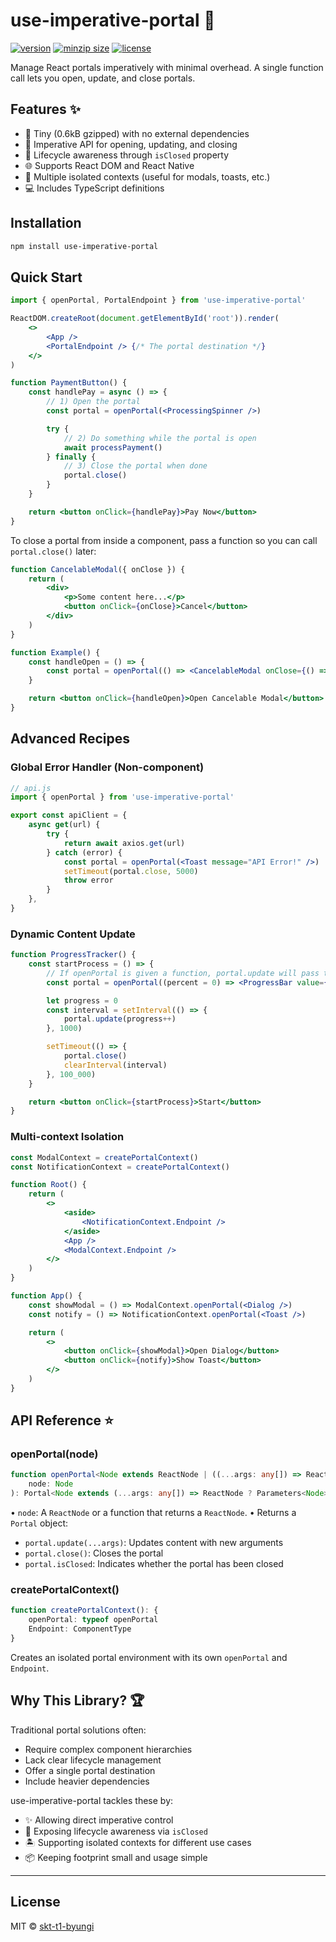 # use-imperative-portal 🔮

[![version](https://img.shields.io/npm/v/use-imperative-portal.svg?style=flat-square)](https://npmjs.org/use-imperative-portal)
[![minzip size](https://img.shields.io/bundlephobia/minzip/use-imperative-portal?label=size)](https://bundlephobia.com/result?p=use-imperative-portal)
[![license](https://img.shields.io/npm/l/use-imperative-portal?color=%23007a1f&style=flat-square)](https://github.com/skt-t1-byungi/use-imperative-portal/blob/master/LICENSE)

Manage React portals imperatively with minimal overhead. A single function call lets you open, update, and close portals.

## Features ✨

-   🚀 Tiny (0.6kB gzipped) with no external dependencies
-   🧩 Imperative API for opening, updating, and closing
-   🔎 Lifecycle awareness through `isClosed` property
-   🌐 Supports React DOM and React Native
-   🔀 Multiple isolated contexts (useful for modals, toasts, etc.)
-   💻 Includes TypeScript definitions

## Installation

```bash
npm install use-imperative-portal
```

## Quick Start

```jsx
import { openPortal, PortalEndpoint } from 'use-imperative-portal'

ReactDOM.createRoot(document.getElementById('root')).render(
    <>
        <App />
        <PortalEndpoint /> {/* The portal destination */}
    </>
)

function PaymentButton() {
    const handlePay = async () => {
        // 1) Open the portal
        const portal = openPortal(<ProcessingSpinner />)

        try {
            // 2) Do something while the portal is open
            await processPayment()
        } finally {
            // 3) Close the portal when done
            portal.close()
        }
    }

    return <button onClick={handlePay}>Pay Now</button>
}
```

To close a portal from inside a component, pass a function so you can call `portal.close()` later:

```jsx
function CancelableModal({ onClose }) {
    return (
        <div>
            <p>Some content here...</p>
            <button onClick={onClose}>Cancel</button>
        </div>
    )
}

function Example() {
    const handleOpen = () => {
        const portal = openPortal(() => <CancelableModal onClose={() => portal.close()} />)
    }

    return <button onClick={handleOpen}>Open Cancelable Modal</button>
}
```

## Advanced Recipes

### Global Error Handler (Non-component)

```jsx
// api.js
import { openPortal } from 'use-imperative-portal'

export const apiClient = {
    async get(url) {
        try {
            return await axios.get(url)
        } catch (error) {
            const portal = openPortal(<Toast message="API Error!" />)
            setTimeout(portal.close, 5000)
            throw error
        }
    },
}
```

### Dynamic Content Update

```jsx
function ProgressTracker() {
    const startProcess = () => {
        // If openPortal is given a function, portal.update will pass that function new arguments
        const portal = openPortal((percent = 0) => <ProgressBar value={percent} />)

        let progress = 0
        const interval = setInterval(() => {
            portal.update(progress++)
        }, 1000)

        setTimeout(() => {
            portal.close()
            clearInterval(interval)
        }, 100_000)
    }

    return <button onClick={startProcess}>Start</button>
}
```

### Multi-context Isolation

```jsx
const ModalContext = createPortalContext()
const NotificationContext = createPortalContext()

function Root() {
    return (
        <>
            <aside>
                <NotificationContext.Endpoint />
            </aside>
            <App />
            <ModalContext.Endpoint />
        </>
    )
}

function App() {
    const showModal = () => ModalContext.openPortal(<Dialog />)
    const notify = () => NotificationContext.openPortal(<Toast />)

    return (
        <>
            <button onClick={showModal}>Open Dialog</button>
            <button onClick={notify}>Show Toast</button>
        </>
    )
}
```

## API Reference ⭐

### openPortal(node)

```ts
function openPortal<Node extends ReactNode | ((...args: any[]) => ReactNode)>(
    node: Node
): Portal<Node extends (...args: any[]) => ReactNode ? Parameters<Node> : [ReactNode]>
```

• `node`: A `ReactNode` or a function that returns a `ReactNode`.
• Returns a `Portal` object:

-   `portal.update(...args)`: Updates content with new arguments
-   `portal.close()`: Closes the portal
-   `portal.isClosed`: Indicates whether the portal has been closed

### createPortalContext()

```ts
function createPortalContext(): {
    openPortal: typeof openPortal
    Endpoint: ComponentType
}
```

Creates an isolated portal environment with its own `openPortal` and `Endpoint`.

## Why This Library? 🏆

Traditional portal solutions often:

-   Require complex component hierarchies
-   Lack clear lifecycle management
-   Offer a single portal destination
-   Include heavier dependencies

use-imperative-portal tackles these by:

-   ✨ Allowing direct imperative control
-   🔎 Exposing lifecycle awareness via `isClosed`
-   🏝️ Supporting isolated contexts for different use cases
-   📦 Keeping footprint small and usage simple

---

## License

MIT © [skt-t1-byungi](https://github.com/skt-t1-byungi)
